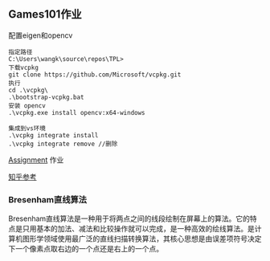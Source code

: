 ## Games101作业

配置eigen和opencv

```
指定路径 
C:\Users\wangk\source\repos\TPL>
下载vcpkg
git clone https://github.com/Microsoft/vcpkg.git
执行
cd .\vcpkg\
.\bootstrap-vcpkg.bat 
安装 opencv
.\vcpkg.exe install opencv:x64-windows

集成到vs环境
.\vcpkg integrate install
.\vcpkg integrate remove //删除
```



[Assignment](http://games-cn.org/forums/topic/allhw/) 作业



[知乎参考](https://zhuanlan.zhihu.com/p/425153734)

### Bresenham直线算法

Bresenham直线算法是一种用于将两点之间的线段绘制在屏幕上的算法。它的特点是只用基本的加法、减法和比较操作就可以完成，是一种高效的绘线算法。是计算机图形学领域使用最广泛的直线扫描转换算法，其核心思想是由误差项符号决定下一个像素点取右边的一个点还是右上的一个点。
